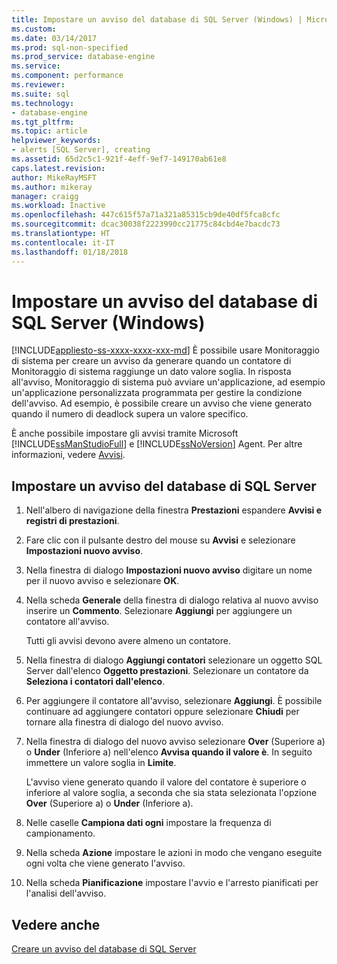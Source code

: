 ```yaml
---
title: Impostare un avviso del database di SQL Server (Windows) | Microsoft Docs
ms.custom: 
ms.date: 03/14/2017
ms.prod: sql-non-specified
ms.prod_service: database-engine
ms.service: 
ms.component: performance
ms.reviewer: 
ms.suite: sql
ms.technology:
- database-engine
ms.tgt_pltfrm: 
ms.topic: article
helpviewer_keywords:
- alerts [SQL Server], creating
ms.assetid: 65d2c5c1-921f-4eff-9ef7-149170ab61e8
caps.latest.revision: 
author: MikeRayMSFT
ms.author: mikeray
manager: craigg
ms.workload: Inactive
ms.openlocfilehash: 447c615f57a71a321a85315cb9de40df5fca8cfc
ms.sourcegitcommit: dcac30038f2223990cc21775c84cbd4e7bacdc73
ms.translationtype: HT
ms.contentlocale: it-IT
ms.lasthandoff: 01/18/2018
---
```

# <a name="set-up-a-sql-server-database-alert-windows"></a>Impostare un avviso del database di SQL Server (Windows)
[!INCLUDE[appliesto-ss-xxxx-xxxx-xxx-md](../../includes/appliesto-ss-xxxx-xxxx-xxx-md.md)] È possibile usare Monitoraggio di sistema per creare un avviso da generare quando un contatore di Monitoraggio di sistema raggiunge un dato valore soglia. In risposta all'avviso, Monitoraggio di sistema può avviare un'applicazione, ad esempio un'applicazione personalizzata programmata per gestire la condizione dell'avviso. Ad esempio, è possibile creare un avviso che viene generato quando il numero di deadlock supera un valore specifico. 
  
 È anche possibile impostare gli avvisi tramite Microsoft [!INCLUDE[ssManStudioFull](../../includes/ssmanstudiofull-md.md)] e [!INCLUDE[ssNoVersion](../../includes/ssnoversion-md.md)] Agent. Per altre informazioni, vedere [Avvisi](http://msdn.microsoft.com/library/3f57d0f0-4781-46ec-82cd-b751dc5affef).  
  
## <a name="set-up-a-sql-server-database-alert"></a>Impostare un avviso del database di SQL Server  
  
1. Nell'albero di navigazione della finestra **Prestazioni** espandere **Avvisi e registri di prestazioni**.  
  
2. Fare clic con il pulsante destro del mouse su **Avvisi** e selezionare **Impostazioni nuovo avviso**.
  
3. Nella finestra di dialogo **Impostazioni nuovo avviso** digitare un nome per il nuovo avviso e selezionare **OK**.  
  
4. Nella scheda **Generale** della finestra di dialogo relativa al nuovo avviso inserire un **Commento**. Selezionare **Aggiungi** per aggiungere un contatore all'avviso.  
  
     Tutti gli avvisi devono avere almeno un contatore.  
  
5. Nella finestra di dialogo **Aggiungi contatori** selezionare un oggetto SQL Server dall'elenco **Oggetto prestazioni**. Selezionare un contatore da **Seleziona i contatori dall'elenco**.  
  
6. Per aggiungere il contatore all'avviso, selezionare **Aggiungi**. È possibile continuare ad aggiungere contatori oppure selezionare **Chiudi** per tornare alla finestra di dialogo del nuovo avviso.  
  
7. Nella finestra di dialogo del nuovo avviso selezionare **Over** (Superiore a) o **Under** (Inferiore a) nell'elenco **Avvisa quando il valore è**. In seguito immettere un valore soglia in **Limite**.  
  
     L'avviso viene generato quando il valore del contatore è superiore o inferiore al valore soglia, a seconda che sia stata selezionata l'opzione **Over** (Superiore a) o **Under** (Inferiore a).  
  
8. Nelle caselle **Campiona dati ogni** impostare la frequenza di campionamento.  
  
9. Nella scheda **Azione** impostare le azioni in modo che vengano eseguite ogni volta che viene generato l'avviso.  
  
10. Nella scheda **Pianificazione** impostare l'avvio e l'arresto pianificati per l'analisi dell'avviso.  
  
## <a name="see-also"></a>Vedere anche  
 [Creare un avviso del database di SQL Server](../../relational-databases/performance-monitor/create-a-sql-server-database-alert.md)  
  
  
